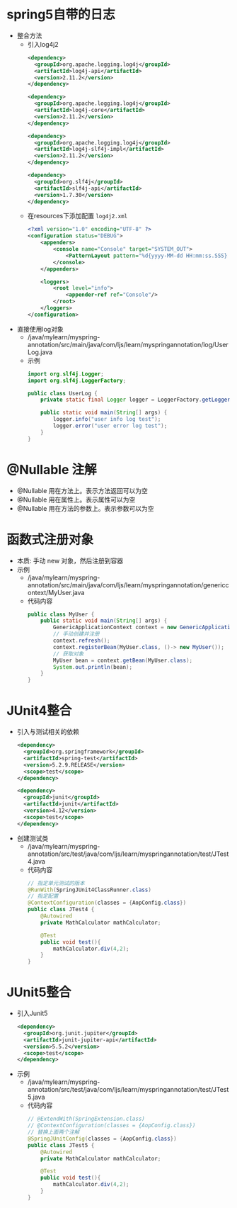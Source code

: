 # spring5自带的日志
- 整合方法
    - 引入log4j2
        ```xml
        <dependency>
          <groupId>org.apache.logging.log4j</groupId>
          <artifactId>log4j-api</artifactId>
          <version>2.11.2</version>
        </dependency>
    
        <dependency>
          <groupId>org.apache.logging.log4j</groupId>
          <artifactId>log4j-core</artifactId>
          <version>2.11.2</version>
        </dependency>
    
        <dependency>
          <groupId>org.apache.logging.log4j</groupId>
          <artifactId>log4j-slf4j-impl</artifactId>
          <version>2.11.2</version>
        </dependency>
    
        <dependency>
          <groupId>org.slf4j</groupId>
          <artifactId>slf4j-api</artifactId>
          <version>1.7.30</version>
        </dependency>
        ```
    - 在resources下添加配置 `log4j2.xml`
        ```xml
        <?xml version="1.0" encoding="UTF-8" ?>
        <configuration status="DEBUG">
            <appenders>
                <console name="Console" target="SYSTEM_OUT">
                    <PatternLayout pattern="%d{yyyy-MM-dd HH:mm:ss.SSS} [%t] %-5level %logger{36} - %msg%n"/>
                </console>
            </appenders>
        
            <loggers>
                <root level="info">
                    <appender-ref ref="Console"/>
                </root>
            </loggers>
        </configuration>
        ```
- 直接使用log对象
    - /java/mylearn/myspring-annotation/src/main/java/com/ljs/learn/myspringannotation/log/UserLog.java
    - 示例
        ```java
        import org.slf4j.Logger;
        import org.slf4j.LoggerFactory;
        
        public class UserLog {
            private static final Logger logger = LoggerFactory.getLogger(UserLog.class);
        
            public static void main(String[] args) {
                logger.info("user info log test");
                logger.error("user error log test");
            }
        }
        ```

# @Nullable 注解
- @Nullable 用在方法上。表示方法返回可以为空
- @Nullable 用在属性上。表示属性可以为空
- @Nullable 用在方法的参数上。表示参数可以为空

# 函数式注册对象
- 本质: 手动 new 对象，然后注册到容器 
- 示例
    - /java/mylearn/myspring-annotation/src/main/java/com/ljs/learn/myspringannotation/genericcontext/MyUser.java
    - 代码内容
        ```java
        public class MyUser {
            public static void main(String[] args) {
                GenericApplicationContext context = new GenericApplicationContext();
                // 手动创建并注册
                context.refresh();
                context.registerBean(MyUser.class, ()-> new MyUser());
                // 获取对象
                MyUser bean = context.getBean(MyUser.class);
                System.out.println(bean);
            }
        }
        ```

# JUnit4整合
- 引入与测试相关的依赖
    ```xml
    <dependency>
      <groupId>org.springframework</groupId>
      <artifactId>spring-test</artifactId>
      <version>5.2.9.RELEASE</version>
      <scope>test</scope>
    </dependency>
  
    <dependency>
      <groupId>junit</groupId>
      <artifactId>junit</artifactId>
      <version>4.12</version>
      <scope>test</scope>
    </dependency>
    ```
- 创建测试类
    - /java/mylearn/myspring-annotation/src/test/java/com/ljs/learn/myspringannotation/test/JTest4.java
    - 代码内容
        ```java
        // 指定单元测试的版本
        @RunWith(SpringJUnit4ClassRunner.class)
        // 指定配置
        @ContextConfiguration(classes = {AopConfig.class})
        public class JTest4 {
            @Autowired
            private MathCalculator mathCalculator;
        
            @Test
            public void test(){
                mathCalculator.div(4,2);
            }
        }
        ```

# JUnit5整合
- 引入Junit5
    ```xml
    <dependency>
      <groupId>org.junit.jupiter</groupId>
      <artifactId>junit-jupiter-api</artifactId>
      <version>5.5.2</version>
      <scope>test</scope>
    </dependency>

    ```
- 示例
    - /java/mylearn/myspring-annotation/src/test/java/com/ljs/learn/myspringannotation/test/JTest5.java
    - 代码内容
        ```java
        // @ExtendWith(SpringExtension.class)
        // @ContextConfiguration(classes = {AopConfig.class})
        // 替换上面两个注解
        @SpringJUnitConfig(classes = {AopConfig.class})
        public class JTest5 {
            @Autowired
            private MathCalculator mathCalculator;
        
            @Test
            public void test(){
                mathCalculator.div(4,2);
            }
        }
        ```